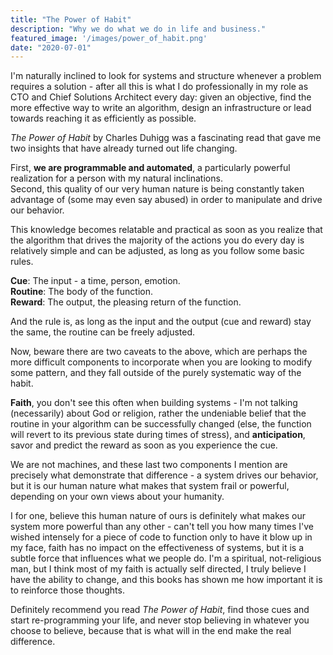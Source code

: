 ```yaml
---
title: "The Power of Habit"
description: "Why we do what we do in life and business."
featured_image: '/images/power_of_habit.png'
date: "2020-07-01"
---
```

I'm naturally inclined to look for systems and structure whenever a problem requires a solution - after all this is what I do professionally in my role as CTO and Chief Solutions Architect every day: given an objective, find the more effective way to write an algorithm, design an infrastructure or lead towards reaching it as efficiently as possible.

_The Power of Habit_ by Charles Duhigg was a fascinating read that gave me two insights that have already turned out life changing.

First, **we are programmable and automated**, a particularly powerful realization for a person with my natural inclinations.  
Second, this quality of our very human nature is being constantly taken advantage of (some may even say abused) in order to manipulate and drive our behavior.

This knowledge becomes relatable and practical as soon as you realize that the algorithm that drives the majority of the actions you do every day is relatively simple and can be adjusted, as long as you follow some basic rules.

**Cue**: The input - a time, person, emotion.  
**Routine**: The body of the function.  
**Reward**: The output, the pleasing return of the function.  

And the rule is, as long as the input and the output (cue and reward) stay the same, the routine can be freely adjusted.

Now, beware there are two caveats to the above, which are perhaps the more difficult components to incorporate when you are looking to modify some pattern, and they fall outside of the purely systematic way of the habit.

**Faith**, you don't see this often when building systems - I'm not talking (necessarily) about God or religion, rather the undeniable belief that the routine in your algorithm can be successfully changed (else, the function will revert to its previous state during times of stress), and **anticipation**, savor and predict the reward as soon as you experience the cue.

We are not machines, and these last two components I mention are precisely what demonstrate that difference - a system drives our behavior, but it is our human nature what makes that system frail or powerful, depending on your own views about your humanity.

I for one, believe this human nature of ours is definitely what makes our system more powerful than any other - can't tell you how many times I've wished intensely for a piece of code to function only to have it blow up in my face, faith has no impact on the effectiveness of systems, but it is a subtle force that influences what we people do. I'm a spiritual, not-religious man, but I think most of my faith is actually self directed, I truly believe I have the ability to change, and this books has shown me how important it is to reinforce those thoughts.

Definitely recommend you read _The Power of Habit_, find those cues and start re-programming your life, and never stop believing in whatever you choose to believe, because that is what will in the end make the real difference.

